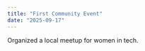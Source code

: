 ```yaml
---
title: "First Community Event"
date: "2025-09-17"
---
```

Organized a local meetup for women in tech.